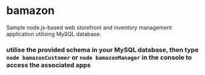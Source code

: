 # bamazon
Sample node.js-based web storefront and inventory management application utilising MySQL database.

### utilise the provided schema in your MySQL database, then type `node bamazonCustomer` or `node bamazonManager` in the console to access the associated apps


